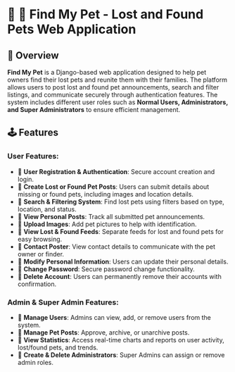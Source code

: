 # 🐶 🐾 Find My Pet - Lost and Found Pets Web Application

## 📌 Overview
**Find My Pet** is a Django-based web application designed to help pet owners find their lost pets and reunite them with their families. The platform allows users to post lost and found pet announcements, search and filter listings, and communicate securely through authentication features. The system includes different user roles such as **Normal Users, Administrators, and Super Administrators** to ensure efficient management. 

## 🕹️ Features
### User Features:
- 🔹 **User Registration & Authentication**: Secure account creation and login.
- 🔹 **Create Lost or Found Pet Posts**: Users can submit details about missing or found pets, including images and location details.
- 🔹 **Search & Filtering System**: Find lost pets using filters based on type, location, and status.
- 🔹 **View Personal Posts**: Track all submitted pet announcements.
- 🔹 **Upload Images**: Add pet pictures to help with identification.
- 🔹 **View Lost & Found Feeds**: Separate feeds for lost and found pets for easy browsing.
- 🔹 **Contact Poster**: View contact details to communicate with the pet owner or finder.
- 🔹 **Modify Personal Information**: Users can update their personal details.
- 🔹 **Change Password**: Secure password change functionality.
- 🔹 **Delete Account**: Users can permanently remove their accounts with confirmation.

### Admin & Super Admin Features:
- 🔹 **Manage Users**: Admins can view, add, or remove users from the system.
- 🔹 **Manage Pet Posts**: Approve, archive, or unarchive posts.
- 🔹 **View Statistics**: Access real-time charts and reports on user activity, lost/found pets, and trends.
- 🔹 **Create & Delete Administrators**: Super Admins can assign or remove admin roles.

